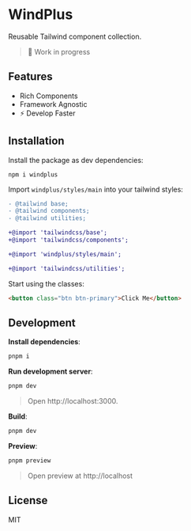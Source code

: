 # WindPlus

Reusable Tailwind component collection.

> 🚧 Work in progress

## Features

- Rich Components
- Framework Agnostic
- ⚡️ Develop Faster

## Installation

Install the package as dev dependencies:

```
npm i windplus
```

Import `windplus/styles/main` into your tailwind styles:

```diff
- @tailwind base;
- @tailwind components;
- @tailwind utilities;

+@import 'tailwindcss/base';
+@import 'tailwindcss/components';

+@import 'windplus/styles/main';

+@import 'tailwindcss/utilities';
```

Start using the classes:

```html
<button class="btn btn-primary">Click Me</button>
```

## Development

**Install dependencies**:

```bash
pnpm i
```

**Run development server**:

```bash
pnpm dev
```

> Open http://localhost:3000.

**Build**:

```bash
pnpm dev
```

**Preview**:

```bash
pnpm preview
```

> Open preview at http://localhost

## License

MIT
